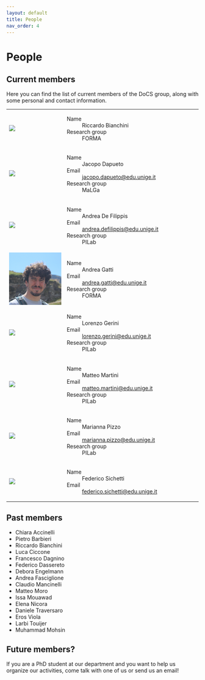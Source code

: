 ```yaml
---
layout: default
title: People
nav_order: 4
---
```


 <style>
    table {
        width: 100%;
        table-layout: fixed;
    }

    td:first-child {
        width: 30%;
    }

    img {
        width: 100%; /* Rendi le immagini al 100% della larghezza del contenitore */
        height: auto; /* Mantiene l'aspetto proporzionato */
    }

    @media only screen and (max-width: 767px) {
        /* Stili per visualizzazione mobile */
        td {
            display: table-row;
        }

        dl {
            font-size: 14px;
        }
    }
</style>


# People

## Current members

Here you can find the list of current members of the DoCS group, along with some personal and contact information.

<table>
    <tr>
        <td>
            <img src="https://media.licdn.com/dms/image/v2/D4D03AQEXp1mYO-MQoQ/profile-displayphoto-shrink_800_800/B4DZRgcS8nHcAc-/0/1736784818422?e=1753315200&v=beta&t=UgTbvygj9bTpFWa5omQCgOdkb-AZH4VdcIeDYiiixy0">
        </td>
        <td>
            <dl>
                <dt>Name</dt>
                <dd>Riccardo Bianchini</dd>
                <dt>Research group</dt>
                <dd>FORMA</dd>
            </dl>
        </td>
    </tr>
    <tr>
        <td>
            <img src="https://rubrica.unige.it/static/foto/UUBDXlhs.jpg?1699915150.365">
        </td>
        <td>
            <dl>
                <dt>Name</dt>
                <dd>Jacopo Dapueto</dd>
                <dt>Email</dt>
                <dd><a href="mailto:jacopo.dapueto@edu.unige.it">jacopo.dapueto@edu.unige.it</a></dd>
                <dt>Research group</dt>
                <dd>MaLGa</dd>
            </dl>
        </td>
    </tr>
    <tr>
        <td>
            <img src="https://rubrica.unige.it/static/foto/UkFHWF1q.jpg?1742916980.5907">
        </td>
        <td>
            <dl>
                <dt>Name</dt>
                <dd>Andrea De Filippis</dd>
                <dt>Email</dt>
                <dd><a href="mailto:jacopo.dapueto@edu.unige.it">andrea.defilippis@edu.unige.it</a></dd>
                <dt>Research group</dt>
                <dd>PILab</dd>
            </dl>
        </td>
    </tr>
    <tr>
        <td>
            <img src="/assets/images/people/gattiAndrea.jpg">
        </td>
        <td>
            <dl>
                <dt>Name</dt>
                <dd>Andrea Gatti</dd>
                <dt>Email</dt>
                <dd><a href="mailto:andrea.gatti@edu.unige.it">andrea.gatti@edu.unige.it</a></dd>
                <dt>Research group</dt>
                <dd>FORMA</dd>
            </dl>
        </td>
    </tr>
    <tr>
        <td>
            <img src="https://rubrica.unige.it/static/foto/UkFHW15p.jpg?1742916807.3277">
        </td>
        <td>
            <dl>
                <dt>Name</dt>
                <dd>Lorenzo Gerini</dd>
                <dt>Email</dt>
                <dd><a href="mailto:lorenzo.gerini@edu.unige.it">lorenzo.gerini@edu.unige.it</a></dd>
                <dt>Research group</dt>
                <dd>PILab</dd>
            </dl>
        </td>
    </tr>
    <tr>
        <td>
            <img src="https://rubrica.unige.it/static/foto/VkpFWVNt.jpg?1742916843.5705">
        </td>
        <td>
            <dl>
                <dt>Name</dt>
                <dd>Matteo Martini</dd>
                <dt>Email</dt>
                <dd><a href="mailto:matteo.martini@edu.unige.it">matteo.martini@edu.unige.it</a></dd>
                <dt>Research group</dt>
                <dd>PILab</dd>
            </dl>
        </td>
    </tr>
    <tr>
        <td>
            <img src="https://rubrica.unige.it/static/foto/UUBEWF9r.jpg?1699729226.7903">
        </td>
        <td>
            <dl>
                <dt>Name</dt>
                <dd>Marianna Pizzo</dd>
                <dt>Email</dt>
                <dd><a href="mailto:marianna.pizzo@edu.unige.it">marianna.pizzo@edu.unige.it</a></dd>
                <dt>Research group</dt>
                <dd>PILab</dd>
            </dl>
        </td>
    </tr>
    <tr>
        <td>
            <img src="https://rubrica.unige.it/static/foto/UUdAX1Jv.jpg?1699729176.6326">
        </td>
        <td>
            <dl>
                <dt>Name</dt>
                <dd>Federico Sichetti</dd>
                <dt>Email</dt>
                <dd><a href="mailto:federico.sichetti@edu.unige.it">federico.sichetti@edu.unige.it</a></dd>
            </dl>
        </td>
    </tr>
</table>


## Past members

- Chiara Accinelli
- Pietro Barbieri
- Riccardo Bianchini
- Luca Ciccone
- Francesco Dagnino
- Federico Dassereto
- Debora Engelmann
- Andrea Fasciglione
- Claudio Mancinelli
- Matteo Moro
- Issa Mouawad
- Elena Nicora
- Daniele Traversaro
- Eros Viola
- Larbi Touijer
- Muhammad Mohsin



## Future members?

If you are a PhD student at our department and you want to help us organize our activities, come talk with one of us or send us an email!
